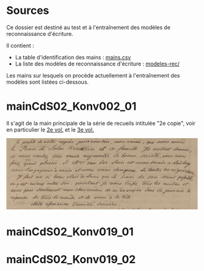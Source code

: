 Sources
=== 
Ce dossier est destiné au test et à l'entraînement des modèles de reconnaissance d'écriture.

Il contient :
- La table d'identification des mains : [mains.csv](./mains.csv)
- La liste des modèles de reconnaissance d'écriture : [modeles-rec/](./modeles-rec/)

Les mains sur lesquels on procède actuellement à l'entraînement des modèles sont listées ci-dessous.

# mainCdS02_Konv002_01
Il s'agit de la main principale de la série de recueils intitulée "2e copie", voir en particulier le [2e vol.](https://constance-de-salm.de/archiv/#/document/11216) et le [3e vol.](https://constance-de-salm.de/archiv/#/document/11217)

![exemple-mainCdS02_Konv002_01](./img-extrait/mainCdS02_Konv002_01-02_0065.jpg)

# mainCdS02_Konv019_01

# mainCdS02_Konv019_02